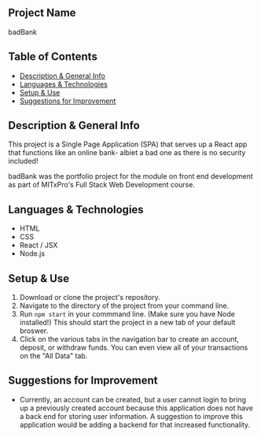## Project Name
badBank

## Table of Contents
 - [Description & General Info](https://github.com/briennekordis/badBank/blob/main/README.md#description--general-info)
 - [Languages & Technologies](https://github.com/briennekordis/badBank/blob/main/README.md#languages--technologies)
 - [Setup & Use](https://github.com/briennekordis/badBank/blob/main/README.md#setup--use)
 - [Suggestions for Improvement](https://github.com/briennekordis/badBank/blob/main/README.md#suggestions-for-improvement)
 

## Description & General Info
This project is a Single Page Application (SPA) that serves up a React app that functions like an online bank- albiet a bad one as there is no security included! 

badBank was the portfolio project for the module on front end development as part of MITxPro's Full Stack Web Development course. 

## Languages & Technologies
- HTML
- CSS
- React / JSX
- Node.js

## Setup & Use
1. Download or clone the project's repository. 
2. Navigate to the directory of the project from your command line. 
3. Run `npm start` in your commmand line. (Make sure you have Node installed!) This should start the project in a new tab of your default broswer. 
4. Click on the various tabs in the navigation bar to create an account, deposit, or withdraw funds. You can even view all of your transactions on the "All Data" tab.  

## Suggestions for Improvement
- Currently, an account can be created, but a user cannot login to bring up a previously created account because this application does not have a back end for storing user information. A suggestion to improve this application would be adding a backend for that increased functionality.   
